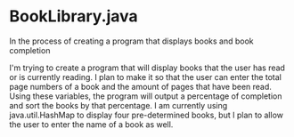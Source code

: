 # BookLibrary.java
In the process of creating a program that displays books and book completion

I'm trying to create a program that will display books that the user has read or is currently reading. I plan to make it so that the user can enter the total page numbers of a book and the amount of pages that have been read. Using these variables, the program will output a percentage of completion and sort the books by that percentage. I am currently using java.util.HashMap to display four pre-determined books, but I plan to allow the user to enter the name of a book as well.
